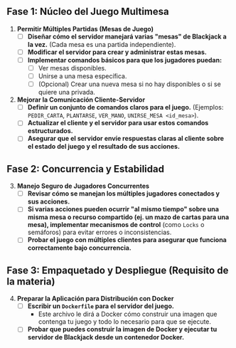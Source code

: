 ## Fase 1: Núcleo del Juego Multimesa
1.  **Permitir Múltiples Partidas (Mesas de Juego)**
    * [ ] **Diseñar cómo el servidor manejará varias "mesas" de Blackjack a la vez.** (Cada mesa es una partida independiente).
    * [ ] **Modificar el servidor para crear y administrar estas mesas.**
    * [ ] **Implementar comandos básicos para que los jugadores puedan:**
        * [ ] Ver mesas disponibles.
        * [ ] Unirse a una mesa específica.
        * [ ] (Opcional) Crear una nueva mesa si no hay disponibles o si se quiere una privada.

2.  **Mejorar la Comunicación Cliente-Servidor**
    * [ ] **Definir un conjunto de comandos claros para el juego.** (Ejemplos: `PEDIR_CARTA`, `PLANTARSE`, `VER_MANO`, `UNIRSE_MESA <id_mesa>`).
    * [ ] **Actualizar el cliente y el servidor para usar estos comandos estructurados.**
    * [ ] **Asegurar que el servidor envíe respuestas claras al cliente sobre el estado del juego y el resultado de sus acciones.**

## Fase 2: Concurrencia y Estabilidad
3.  **Manejo Seguro de Jugadores Concurrentes**
    * [ ] **Revisar cómo se manejan los múltiples jugadores conectados y sus acciones.**
    * [ ] **Si varias acciones pueden ocurrir "al mismo tiempo" sobre una misma mesa o recurso compartido (ej. un mazo de cartas para una mesa), implementar mecanismos de control** (como `Locks` o semáforos) para evitar errores o inconsistencias.
    * [ ] **Probar el juego con múltiples clientes para asegurar que funciona correctamente bajo concurrencia.**

## Fase 3: Empaquetado y Despliegue (Requisito de la materia)
4.  **Preparar la Aplicación para Distribución con Docker**
    * [ ] **Escribir un `Dockerfile` para el servidor del juego.**
        * Este archivo le dirá a Docker cómo construir una imagen que contenga tu juego y todo lo necesario para que se ejecute.
    * [ ] **Probar que puedes construir la imagen de Docker y ejecutar tu servidor de Blackjack desde un contenedor Docker.**